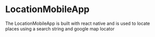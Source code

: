 # LocationMobileApp
The LocationMobileApp is built with react native and is used to locate places using a search string and google map locator
